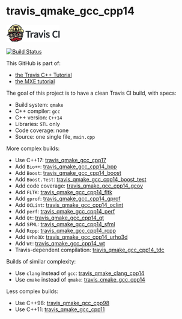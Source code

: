 # travis_qmake_gcc_cpp14

[![Travis CI logo](TravisCI.png)](https://travis-ci.org)

[![Build Status](https://travis-ci.org/richelbilderbeek/travis_qmake_gcc_cpp14.svg?branch=master)](https://travis-ci.org/richelbilderbeek/travis_qmake_gcc_cpp14)

This GitHub is part of:

 * [the Travis C++ Tutorial](https://github.com/richelbilderbeek/travis_cpp_tutorial)
 * [the MXE tutorial](https://github.com/richelbilderbeek/mxe_tutorial)
 
The goal of this project is to have a clean Travis CI build, with specs:
 * Build system: `qmake`
 * C++ compiler: `gcc`
 * C++ version: `C++14`
 * Libraries: `STL` only
 * Code coverage: none
 * Source: one single file, `main.cpp`

More complex builds:
 * Use C++17: [travis_qmake_gcc_cpp17](https://www.github.com/richelbilderbeek/travis_qmake_gcc_cpp17)
 * Add `Bio++`: [travis_qmake_gcc_cpp14_bpp](https://www.github.com/richelbilderbeek/travis_qmake_gcc_cpp14_bpp)
 * Add `Boost`: [travis_qmake_gcc_cpp14_boost](https://www.github.com/richelbilderbeek/travis_qmake_gcc_cpp14_boost)
 * Add `Boost.Test`: [travis_qmake_gcc_cpp14_boost_test](https://www.github.com/richelbilderbeek/travis_qmake_gcc_cpp14_boost_test)
 * Add code coverage: [travis_qmake_gcc_cpp14_gcov](https://github.com/richelbilderbeek/travis_qmake_gcc_cpp14_gcov)
 * Add `FLTK`: [travis_qmake_gcc_cpp14_fltk](https://github.com/richelbilderbeek/travis_qmake_gcc_cpp14_fltk)
 * Add `gprof`: [travis_qmake_gcc_cpp14_gprof](https://github.com/richelbilderbeek/travis_qmake_gcc_cpp14_gprof)
 * Add `OCLint`: [travis_qmake_gcc_cpp14_oclint](https://github.com/richelbilderbeek/travis_qmake_gcc_cpp14_oclint)
 * Add `perf`: [travis_qmake_gcc_cpp14_perf](https://github.com/richelbilderbeek/travis_qmake_gcc_cpp14_perf)
 * Add `Qt`: [travis_qmake_gcc_cpp14_qt](https://www.github.com/richelbilderbeek/travis_qmake_gcc_cpp14_qt)
 * Add `SFML`: [travis_qmake_gcc_cpp14_sfml](https://www.github.com/richelbilderbeek/travis_qmake_gcc_cpp14_sfml)
 * Add `Rcpp`: [travis_qmake_gcc_cpp14_rcpp](https://www.github.com/richelbilderbeek/travis_qmake_gcc_cpp14_rcpp)
 * Add `Urho3D`: [travis_qmake_gcc_cpp14_urho3d](https://www.github.com/richelbilderbeek/travis_qmake_gcc_cpp14_urho3d)
 * Add `Wt`: [travis_qmake_gcc_cpp14_wt](https://www.github.com/richelbilderbeek/travis_qmake_gcc_cpp14_wt)
 * Travis-dependent compilation: [travis_qmake_gcc_cpp14_tdc](https://www.github.com/richelbilderbeek/travis_qmake_gcc_cpp14_tdc)

Builds of similar complexity:

 * Use `clang` instead of `gcc`: [travis_qmake_clang_cpp14](https://www.github.com/richelbilderbeek/travis_qmake_clang_cpp14)
 * Use `cmake` instead of `qmake`: [travis_cmake_gcc_cpp14](https://www.github.com/richelbilderbeek/travis_cmake_gcc_cpp14)

Less complex builds:
 * Use C++98: [travis_qmake_gcc_cpp98](https://www.github.com/richelbilderbeek/travis_qmake_gcc_cpp98)
 * Use C++11: [travis_qmake_gcc_cpp11](https://www.github.com/richelbilderbeek/travis_qmake_gcc_cpp11)
